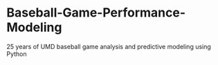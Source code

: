 # Baseball-Game-Performance-Modeling
25 years of UMD baseball game analysis and predictive modeling using Python
